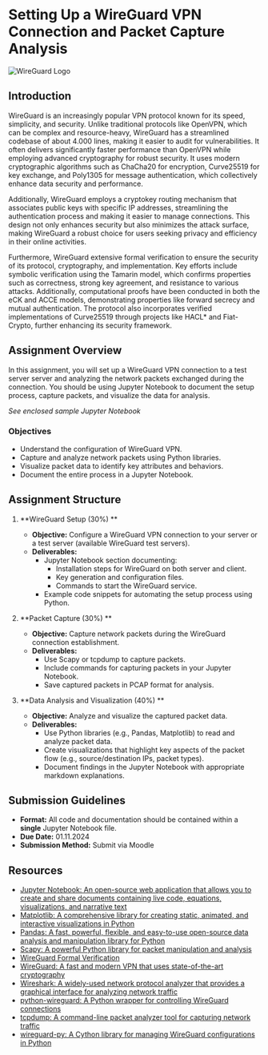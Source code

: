 # Setting Up a WireGuard VPN Connection and Packet Capture Analysis

![WireGuard Logo](https://www.wireguard.com/img/wireguard.svg)

## Introduction

WireGuard is an increasingly popular VPN protocol known for its speed,
simplicity, and security. Unlike traditional protocols like OpenVPN, which can
be complex and resource-heavy, WireGuard has a streamlined codebase of about
4.000 lines, making it easier to audit for vulnerabilities. It often delivers
significantly faster performance than OpenVPN while employing advanced
cryptography for robust security. It uses modern cryptographic algorithms such
as ChaCha20 for encryption, Curve25519 for key exchange, and Poly1305 for
message authentication, which collectively enhance data security and
performance.

Additionally, WireGuard employs a cryptokey routing mechanism that associates
public keys with specific IP addresses, streamlining the authentication process
and making it easier to manage connections. This design not only enhances
security but also minimizes the attack surface, making WireGuard a robust choice
for users seeking privacy and efficiency in their online activities.

Furthermore, WireGuard extensive formal verification to ensure the security of
its protocol, cryptography, and implementation. Key efforts include symbolic
verification using the Tamarin model, which confirms properties such as
correctness, strong key agreement, and resistance to various attacks.
Additionally, computational proofs have been conducted in both the eCK and ACCE
models, demonstrating properties like forward secrecy and mutual authentication.
The protocol also incorporates verified implementations of Curve25519 through
projects like HACL* and Fiat-Crypto, further enhancing its security framework.

## Assignment Overview

In this assignment, you will set up a WireGuard VPN connection to a test server
server and analyzing the network packets exchanged during the connection.
You should be using Jupyter Notebook to document the setup process, capture
packets, and visualize the data for analysis.

*See enclosed sample Jupyter Notebook*

### Objectives

-   Understand the configuration of WireGuard VPN.
-   Capture and analyze network packets using Python libraries.
-   Visualize packet data to identify key attributes and behaviors.
-   Document the entire process in a Jupyter Notebook.

## Assignment Structure

1. **WireGuard Setup (30%) **
   - **Objective:** Configure a WireGuard VPN connection to your server or a
     test server (available WireGuard test servers).
   - **Deliverables:**
     - Jupyter Notebook section documenting:
       - Installation steps for WireGuard on both server and client.
       - Key generation and configuration files.
       - Commands to start the WireGuard service.
     - Example code snippets for automating the setup process using Python.

2. **Packet Capture (30%) **
   - **Objective:** Capture network packets during the WireGuard connection
     establishment.
   - **Deliverables:**
     - Use Scapy or tcpdump to capture packets.
     - Include commands for capturing packets in your Jupyter Notebook.
     - Save captured packets in PCAP format for analysis.

3. **Data Analysis and Visualization (40%) **
   - **Objective:** Analyze and visualize the captured packet data.
   - **Deliverables:**
     - Use Python libraries (e.g., Pandas, Matplotlib) to read and analyze packet data.
     - Create visualizations that highlight key aspects of the packet flow
       (e.g., source/destination IPs, packet types).
     - Document findings in the Jupyter Notebook with appropriate markdown explanations.

## Submission Guidelines

- **Format:** All code and documentation should be contained within a **single**
  Jupyter Notebook file.
- **Due Date:** 01.11.2024
- **Submission Method:** Submit via Moodle

## Resources

- [Jupyter Notebook: An open-source web application that allows you to create and share documents containing live code, equations, visualizations, and narrative text](https://jupyter.org/)
- [Matplotlib: A comprehensive library for creating static, animated, and interactive visualizations in Python](https://matplotlib.org/stable/contents.html)
- [Pandas: A fast, powerful, flexible, and easy-to-use open-source data analysis and manipulation library for Python](https://pandas.pydata.org/pandas-docs/stable/)
- [Scapy: A powerful Python library for packet manipulation and analysis](https://scapy.readthedocs.io/en/latest/)
- [WireGuard Formal Verification](https://www.wireguard.com/formal-verification/)
- [WireGuard: A fast and modern VPN that uses state-of-the-art cryptography](https://www.wireguard.com/)
- [Wireshark: A widely-used network protocol analyzer that provides a graphical interface for analyzing network traffic](https://www.wireshark.org/)
- [python-wireguard: A Python wrapper for controlling WireGuard connections](https://pypi.org/project/python-wireguard/)
- [tcpdump: A command-line packet analyzer tool for capturing network traffic](https://www.tcpdump.org/)
- [wireguard-py: A Cython library for managing WireGuard configurations in Python](https://pypi.org/project/wireguard-py/)
